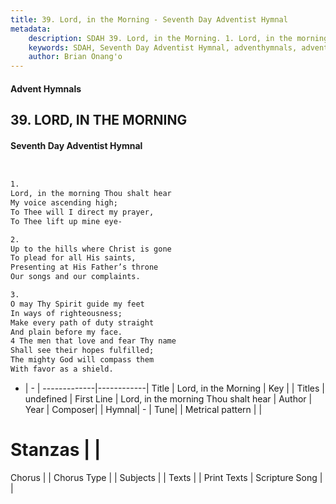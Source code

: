 ```yaml
---
title: 39. Lord, in the Morning - Seventh Day Adventist Hymnal
metadata:
    description: SDAH 39. Lord, in the Morning. 1. Lord, in the morning Thou shalt hear My voice ascending high; To Thee will I direct my prayer, To Thee lift up mine eye-
    keywords: SDAH, Seventh Day Adventist Hymnal, adventhymnals, advent hymnals, Lord, in the Morning, Lord, in the morning Thou shalt hear 
    author: Brian Onang'o
---
```


#### Advent Hymnals
## 39. LORD, IN THE MORNING
#### Seventh Day Adventist Hymnal

```txt


1.
Lord, in the morning Thou shalt hear
My voice ascending high;
To Thee will I direct my prayer,
To Thee lift up mine eye-

2.
Up to the hills where Christ is gone
To plead for all His saints,
Presenting at His Father’s throne
Our songs and our complaints.

3.
O may Thy Spirit guide my feet
In ways of righteousness;
Make every path of duty straight
And plain before my face.
4 The men that love and fear Thy name
Shall see their hopes fulfilled;
The mighty God will compass them
With favor as a shield.


```

- |   -  |
-------------|------------|
Title | Lord, in the Morning |
Key |  |
Titles | undefined |
First Line | Lord, in the morning Thou shalt hear |
Author | 
Year | 
Composer|  |
Hymnal|  - |
Tune|  |
Metrical pattern | |
# Stanzas |  |
Chorus |  |
Chorus Type |  |
Subjects |  |
Texts |  |
Print Texts | 
Scripture Song |  |
  
